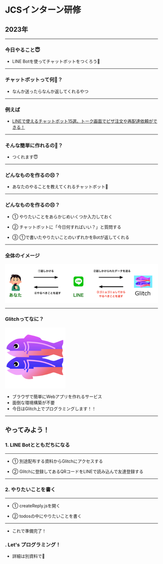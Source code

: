 # JCSインターン研修
## 2023年

---

### 今日やること😇

- LINE Botを使ってチャットボットをつくろう💪

---

### チャットボットって何🤔？

- なんか送ったらなんか返してくれるやつ

----

### 例えば

- [LINEで使えるチャットボット15選。トーク画面でピザ注文や再配達依頼ができる！](https://mag.app-liv.jp/archive/64844)

---

### そんな簡単に作れるの🥺？

- つくれます😇

---

### どんなものを作るの😣？

- あなたのやることを教えてくれるチャットボット🤗

---

### どんなものを作るの😣？

- ① やりたいことをあらかじめいくつか入力しておく

- ② チャットボットに「今日何すればいい？」と質問する

- ③ ①で書いたやりたいことのいずれかをBotが返してくれる

---

### 全体のイメージ

<img src="./images/linebot-summary.png" style="max-width: 100%;">

---

### Glitchってなに？

<img src="./images/glitch-logo.png" style="width: 200px">

- ブラウザで簡単にWebアプリを作れるサービス
- 面倒な環境構築が不要
- 今日はGlitch上でプログラミングします！！

---

## やってみよう！

### 1. LINE Botとともだちになる

----

- ① 別途配布する資料からGlitchにアクセスする

- ② Glitchに登録してあるQRコードをLINEで読み込んで友達登録する

---

### 2. やりたいことを書く

----

- ① createReply.jsを開く

- ② todosの中にやりたいことを書く

----

- これで準備完了！

### . Let's プログラミング！
- 詳細は別資料で👋
